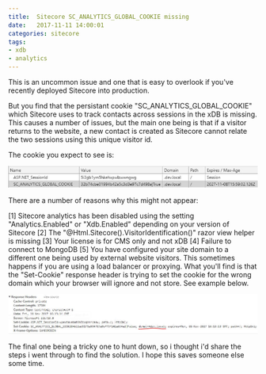 ```yaml
---
title:  Sitecore SC_ANALYTICS_GLOBAL_COOKIE missing
date:   2017-11-11 14:00:01
categories: sitecore
tags:
- xdb
- analytics
---
```

This is an uncommon issue and one that is easy to overlook if you've recently deployed Sitecore into production.

But you find that the persistant cookie "SC_ANALYTICS_GLOBAL_COOKIE" which Sitecore uses to track contacts across sessions in the xDB is missing. This causes a number of issues, but the main one being is that if a visitor returns to the website, a new contact is created as Sitecore cannot relate the two sessions using this unique visitor id.

<!-- more -->

The cookie you expect to see is:

![Sitcore global cookie](/images/sitecore-sc-global-anaytics-cookie-missing-1.jpg)

There are a number of reasons why this might not appear:

[1] Sitecore analytics has been disabled using the setting "Analytics.Enabled" or "Xdb.Enabled" depending on your version of Sitecore
[2] The "@Html.Sitecore().VisitorIdentification()" razor view helper is missing
[3] Your license is for CMS only and not xDB
[4] Failure to connect to MongoDB
[5] You have configured your site domain to a different one being used by external website visitors. This sometimes happens if you are using a load balancer or proxying. What you'll find is that the "Set-Cookie" response header is trying to set the cookie for the wrong domain which your browser will ignore and not store. See example below.

![Set Sitcore global cookie example](/images/sitecore-sc-global-anaytics-cookie-missing-2.jpg)

The final one being a tricky one to hunt down, so i thought i'd share the steps i went through to find the solution. I hope this saves someone else some time. 